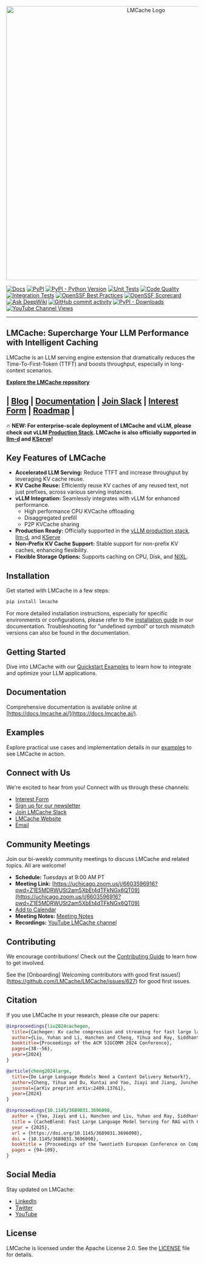 <div align="center">
  <p align="center">
    <img src="https://raw.githubusercontent.com/LMCache/LMCache/dev/asset/logo.png" width="720" alt="LMCache Logo">
  </p>
</div>

[![Docs](https://img.shields.io/badge/docs-live-brightgreen)](https://docs.lmcache.ai/)
[![PyPI](https://img.shields.io/pypi/v/lmcache)](https://pypi.org/project/lmcache/)
[![PyPI - Python Version](https://img.shields.io/pypi/pyversions/lmcache)](https://pypi.org/project/lmcache/)
[![Unit Tests](https://badge.buildkite.com/ce25f1819a274b7966273bfa54f0e02f092c3de0d7563c5c9d.svg)](https://buildkite.com/lmcache/lmcache-unittests)
[![Code Quality](https://github.com/lmcache/lmcache/actions/workflows/code_quality_checks.yml/badge.svg?branch=dev&label=tests)](https://github.com/LMCache/LMCache/actions/workflows/code_quality_checks.yml)
[![Integration Tests](https://badge.buildkite.com/108ddd4ab482a2480999dec8c62a640a3315ed4e6c4e86798e.svg)](https://buildkite.com/lmcache/lmcache-vllm-integration-tests)
[![OpenSSF Best Practices](https://www.bestpractices.dev/projects/10841/badge)](https://www.bestpractices.dev/projects/10841)
[![OpenSSF Scorecard](https://api.scorecard.dev/projects/github.com/LMCache/LMCache/badge)](https://scorecard.dev/viewer/?uri=github.com/LMCache/LMCache)
[![Ask DeepWiki](https://deepwiki.com/badge.svg)](https://deepwiki.com/LMCache/LMCache/)
[![GitHub commit activity](https://img.shields.io/github/commit-activity/w/LMCache/LMCache)](https://github.com/LMCache/LMCache/graphs/commit-activity)
[![PyPI - Downloads](https://img.shields.io/pypi/dm/lmcache)](https://pypi.org/project/lmcache/)
[![YouTube Channel Views](https://img.shields.io/youtube/channel/views/UC58zMz55n70rtf1Ak2PULJA)](https://www.youtube.com/channel/UC58zMz55n70rtf1Ak2PULJA)

---

## LMCache: Supercharge Your LLM Performance with Intelligent Caching

LMCache is an LLM serving engine extension that dramatically reduces the Time-To-First-Token (TTFT) and boosts throughput, especially in long-context scenarios.

**[Explore the LMCache repository](https://github.com/LMCache/LMCache)**

| [**Blog**](https://blog.lmcache.ai/) | [**Documentation**](https://docs.lmcache.ai/) | [**Join Slack**](https://join.slack.com/t/lmcacheworkspace/shared_invite/zt-36x1m765z-8FgDA_73vcXtlZ_4XvpE6Q) | [**Interest Form**](https://forms.gle/MHwLiYDU6kcW3dLj7) | [**Roadmap**](https://github.com/LMCache/LMCache/issues/1253) |
---

🔥 **NEW: For enterprise-scale deployment of LMCache and vLLM, please check out vLLM [Production Stack](https://github.com/vllm-project/production-stack). LMCache is also officially supported in [llm-d](https://github.com/llm-d/llm-d/) and [KServe](https://github.com/kserve/kserve)!**

## Key Features of LMCache

*   **Accelerated LLM Serving:** Reduce TTFT and increase throughput by leveraging KV cache reuse.
*   **KV Cache Reuse:** Efficiently reuse KV caches of any reused text, not just prefixes, across various serving instances.
*   **vLLM Integration:** Seamlessly integrates with vLLM for enhanced performance.
    *   High performance CPU KVCache offloading
    *   Disaggregated prefill
    *   P2P KVCache sharing
*   **Production Ready:** Officially supported in the [vLLM production stack](https://github.com/vllm-project/production-stack/), [llm-d](https://github.com/llm-d/llm-d/), and [KServe](https://github.com/kserve/kserve)
*   **Non-Prefix KV Cache Support:** Stable support for non-prefix KV caches, enhancing flexibility.
*   **Flexible Storage Options:** Supports caching on CPU, Disk, and [NIXL](https://github.com/ai-dynamo/nixl).

## Installation

Get started with LMCache in a few steps:

```bash
pip install lmcache
```

For more detailed installation instructions, especially for specific environments or configurations, please refer to the [installation guide](https://docs.lmcache.ai/getting_started/installation) in our documentation.  Troubleshooting for "undefined symbol" or torch mismatch versions can also be found in the documentation.

## Getting Started

Dive into LMCache with our [Quickstart Examples](https://docs.lmcache.ai/getting_started/quickstart/) to learn how to integrate and optimize your LLM applications.

## Documentation

Comprehensive documentation is available online at [https://docs.lmcache.ai/](https://docs.lmcache.ai/).

## Examples

Explore practical use cases and implementation details in our [examples](https://github.com/LMCache/LMCache/tree/dev/examples) to see LMCache in action.

## Connect with Us

We're excited to hear from you! Connect with us through these channels:

*   [Interest Form](https://forms.gle/mQfQDUXbKfp2St1z7)
*   [Sign up for our newsletter](https://mailchi.mp/tensormesh/lmcache-sign-up-newsletter)
*   [Join LMCache Slack](https://join.slack.com/t/lmcacheworkspace/shared_invite/zt-2viziwhue-5Amprc9k5hcIdXT7XevTaQ)
*   [LMCache Website](https://lmcache.ai/)
*   [Email](mailto:contact@lmcache.ai)

## Community Meetings

Join our bi-weekly community meetings to discuss LMCache and related topics. All are welcome!

*   **Schedule:** Tuesdays at 9:00 AM PT
*   **Meeting Link:** [https://uchicago.zoom.us/j/6603596916?pwd=Z1E5MDRWUSt2am5XbEt4dTFkNGx6QT09](https://uchicago.zoom.us/j/6603596916?pwd=Z1E5MDRWUSt2am5XbEt4dTFkNGx6QT09)
*   [Add to Calendar](https://drive.usercontent.google.com/u/0/uc?id=1f5EXbooGcwNwzIpTgn5u4PHqXgfypMtu&export=download)
*   **Meeting Notes:** [Meeting Notes](https://docs.google.com/document/d/1_Fl3vLtERFa3vTH00cezri78NihNBtSClK-_1tSrcow)
*   **Recordings:** [YouTube LMCache channel](https://www.youtube.com/channel/UC58zMz55n70rtf1Ak2PULJA)

## Contributing

We encourage contributions! Check out the [Contributing Guide](CONTRIBUTING.md) to learn how to get involved.

See the [Onboarding] Welcoming contributors with good first issues!](https://github.com/LMCache/LMCache/issues/627) for good first issues.

## Citation

If you use LMCache in your research, please cite our papers:

```bibtex
@inproceedings{liu2024cachegen,
  title={Cachegen: Kv cache compression and streaming for fast large language model serving},
  author={Liu, Yuhan and Li, Hanchen and Cheng, Yihua and Ray, Siddhant and Huang, Yuyang and Zhang, Qizheng and Du, Kuntai and Yao, Jiayi and Lu, Shan and Ananthanarayanan, Ganesh and others},
  booktitle={Proceedings of the ACM SIGCOMM 2024 Conference},
  pages={38--56},
  year={2024}
}

@article{cheng2024large,
  title={Do Large Language Models Need a Content Delivery Network?},
  author={Cheng, Yihua and Du, Kuntai and Yao, Jiayi and Jiang, Junchen},
  journal={arXiv preprint arXiv:2409.13761},
  year={2024}
}

@inproceedings{10.1145/3689031.3696098,
  author = {Yao, Jiayi and Li, Hanchen and Liu, Yuhan and Ray, Siddhant and Cheng, Yihua and Zhang, Qizheng and Du, Kuntai and Lu, Shan and Jiang, Junchen},
  title = {CacheBlend: Fast Large Language Model Serving for RAG with Cached Knowledge Fusion},
  year = {2025},
  url = {https://doi.org/10.1145/3689031.3696098},
  doi = {10.1145/3689031.3696098},
  booktitle = {Proceedings of the Twentieth European Conference on Computer Systems},
  pages = {94–109},
}
```

## Social Media

Stay updated on LMCache:

*   [LinkedIn](https://www.linkedin.com/company/lmcache-lab/?viewAsMember=true)
*   [Twitter](https://x.com/lmcache)
*   [YouTube](https://www.youtube.com/@LMCacheTeam)

## License

LMCache is licensed under the Apache License 2.0. See the [LICENSE](LICENSE) file for details.